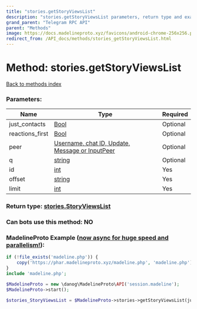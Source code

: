 ```yaml
---
title: "stories.getStoryViewsList"
description: "stories.getStoryViewsList parameters, return type and example"
grand_parent: "Telegram RPC API"
parent: "Methods"
image: https://docs.madelineproto.xyz/favicons/android-chrome-256x256.png
redirect_from: /API_docs/methods/stories_getStoryViewsList.html
---
```

# Method: stories.getStoryViewsList
[Back to methods index](index.html)



### Parameters:

| Name     |    Type       | Required |
|----------|---------------|----------|
|just\_contacts|[Bool](/API_docs/types/Bool.html) | Optional|
|reactions\_first|[Bool](/API_docs/types/Bool.html) | Optional|
|peer|[Username, chat ID, Update, Message or InputPeer](/API_docs/types/InputPeer.html) | Optional|
|q|[string](/API_docs/types/string.html) | Optional|
|id|[int](/API_docs/types/int.html) | Yes|
|offset|[string](/API_docs/types/string.html) | Yes|
|limit|[int](/API_docs/types/int.html) | Yes|


### Return type: [stories.StoryViewsList](/API_docs/types/stories.StoryViewsList.html)

### Can bots use this method: **NO**


### MadelineProto Example ([now async for huge speed and parallelism!](https://docs.madelineproto.xyz/docs/ASYNC.html)):


```php
if (!file_exists('madeline.php')) {
    copy('https://phar.madelineproto.xyz/madeline.php', 'madeline.php');
}
include 'madeline.php';

$MadelineProto = new \danog\MadelineProto\API('session.madeline');
$MadelineProto->start();

$stories_StoryViewsList = $MadelineProto->stories->getStoryViewsList(just_contacts: $Bool, reactions_first: $Bool, peer: $InputPeer, q: 'string', id: $int, offset: 'string', limit: $int, );
```

